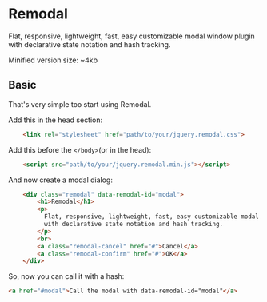 Remodal
=======

Flat, responsive, lightweight, fast, easy customizable modal window plugin with declarative state notation and hash tracking.

Minified version size: ~4kb

## Basic

That's very simple too start using Remodal.

Add this in the head section:
```html
    <link rel="stylesheet" href="path/to/your/jquery.remodal.css">
```

Add this before the `</body>`(or in the head):
```html
    <script src="path/to/your/jquery.remodal.min.js"></script>
```

And now create a modal dialog:
```html
    <div class="remodal" data-remodal-id="modal">
        <h1>Remodal</h1>
        <p>
          Flat, responsive, lightweight, fast, easy customizable modal window plugin
          with declarative state notation and hash tracking.
        </p>
        <br>
        <a class="remodal-cancel" href="#">Cancel</a>
        <a class="remodal-confirm" href="#">OK</a>
    </div>
```

So, now you can call it with a hash:
```html
<a href="#modal">Call the modal with data-remodal-id="modal"</a>
```

